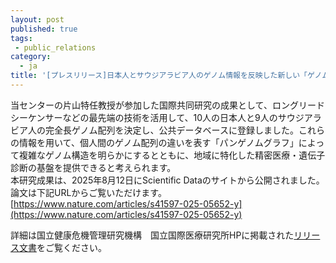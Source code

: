 ```yaml
---
layout: post
published: true
tags:
 - public_relations
category:
  - ja
title: '[プレスリリース]日本人とサウジアラビア人のゲノム情報を反映した新しい「ゲノム地図」を作成'
---
```

当センターの片山特任教授が参加した国際共同研究の成果として、ロングリードシーケンサーなどの最先端の技術を活用して、10人の日本人と9人のサウジアラビア人の完全長ゲノム配列を決定し、公共データベースに登録しました。これらの情報を用いて、個人間のゲノム配列の違いを表す「パンゲノムグラフ」によって複雑なゲノム構造を明らかにするとともに、地域に特化した精密医療・遺伝子診断の基盤を提供できると考えられます。<br />
本研究成果は、2025年8月12日にScientific Dataのサイトから公開されました。<br />
論文は下記URLからご覧いただけます。<br />
[https://www.nature.com/articles/s41597-025-05652-y](https://www.nature.com/articles/s41597-025-05652-y)

詳細は国立健康危機管理研究機構　国立国際医療研究所HPに掲載された[リリース文書](https://www.ri.jihs.go.jp/topics/release/2025/pdf/20250812_05.pdf)をご覧ください。 <br />
